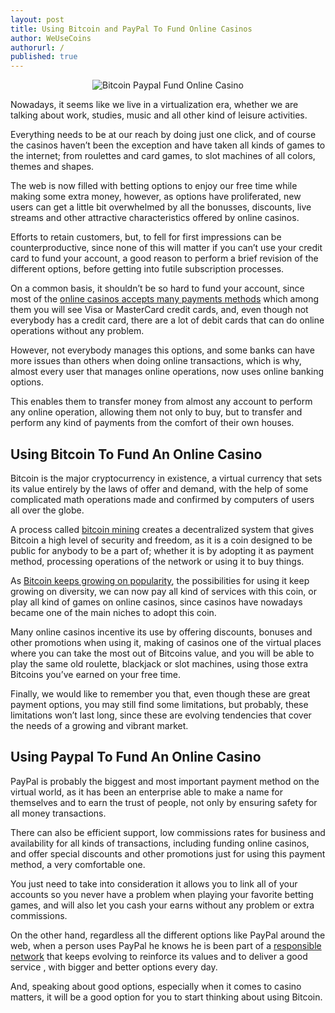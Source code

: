 ```yaml
---
layout: post
title: Using Bitcoin and PayPal To Fund Online Casinos
author: WeUseCoins
authorurl: /
published: true
---
```


<p><center><img src="https://www.weusecoins.com/images/bitcoin-paypal-fund-online-casino.png" alt="Bitcoin Paypal Fund Online Casino"/></center>
<p>Nowadays, it seems like we live in a virtualization era, whether we are talking about work, studies, music and all other kind of leisure activities.
<p>Everything needs to be at our reach by doing just one click, and of course the casinos haven’t been the exception and have taken all kinds of games to the internet; from roulettes and card games, to slot machines of all colors, themes and shapes.
<p>The web is now filled with betting options to enjoy our free time while making some extra money, however, as options have proliferated, new users can get a little bit overwhelmed by all the bonusses, discounts, live streams and other attractive characteristics offered by online casinos.
<p>Efforts to retain customers, but, to fell for first impressions can be counterproductive, since none of this will matter if you can’t use your credit card to fund your account, a good reason to perform a brief revision of the different options, before getting into futile subscription processes. 
<p>On a common basis, it shouldn’t be so hard to fund your account, since most of the <a href="https://www.metap.org/funding-methods">online casinos accepts many payments methods</a> which among them you will see Visa or MasterCard credit cards, and, even though not everybody has a credit card, there are a lot of debit cards that can do online operations without any problem.
<p>However, not everybody manages this options, and some banks can have more issues than others when doing online transactions, which is why, almost every user that manages online operations, now uses online banking options.
<p>This enables them to transfer money from almost any account to perform any online operation, allowing them not only to buy, but to transfer and perform any kind of payments from the comfort of their own houses.
<p><h2>Using Bitcoin To Fund An Online Casino</h2>
<p>Bitcoin is the major cryptocurrency in existence, a virtual currency that sets its value entirely by the laws of offer and demand, with the help of some complicated math operations made and confirmed by computers of users all over the globe.
<p>A process called <a href="https://www.bitcoinmining.com/">bitcoin mining</a> creates a decentralized system that gives Bitcoin a high level of security and freedom, as it is a coin designed to be public for anybody to be a part of; whether it is by adopting it as payment method, processing operations of the network or using it to buy things.
<p>As <a href="http://www.bbc.com/news/technology-36197703">Bitcoin keeps growing on popularity</a>, the possibilities for using it keep growing on diversity, we can now pay all kind of services with this coin, or play all kind of games on online casinos, since casinos have nowadays became one of the main niches to adopt this coin.
<p>Many online casinos incentive its use by offering discounts, bonuses and other promotions when using it, making of casinos one of the virtual places where you can take the most out of Bitcoins value, and you will be able to play the same old roulette, blackjack or slot machines, using those extra Bitcoins you’ve earned on your free time.
<p>Finally, we would like to remember you that, even though these are great payment options, you may still find some limitations, but probably, these limitations won’t last long, since these are evolving tendencies that cover the needs of a growing and vibrant market.
<p><h2>Using Paypal To Fund An Online Casino</h2>
<p>PayPal is probably the biggest and most important payment method on the virtual world, as it has been an enterprise able to make a name for themselves and to earn the trust of people, not only by ensuring safety for all money transactions.
<p>There can also be efficient support, low commissions rates for business and availability for all kinds of transactions, including funding online casinos, and offer special discounts and other promotions just for using this payment method, a very comfortable one.
<p>You just need to take into consideration it allows you to link all of your accounts so you never have a problem when playing your favorite betting games, and will also let you cash your earns without any problem or extra commissions. 
<p>On the other hand, regardless all the different options like PayPal around the web, when a person uses PayPal he knows he is been part of a <a href="http://www.huffingtonpost.com/mark-curry/people-over-profits-learn_b_9644650.html">responsible network</a> that keeps evolving to reinforce its values and to deliver a good service , with bigger and better options every day. 
<p>And, speaking about good options, especially when it comes to casino matters, it will be a good option for you to start thinking about using Bitcoin.
